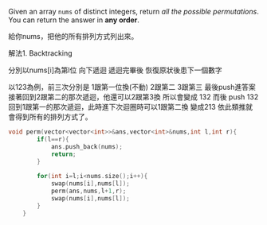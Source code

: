 Given an array `nums` of distinct integers, return _all the possible permutations_. You can return the answer in **any order**.

給你nums，把他的所有排列方式列出來。

解法1. Backtracking

分別以nums[i]為第l位 向下遞迴 遞迴完畢後 恢復原狀後患下一個數字

以123為例，前三次分別是 1跟第一位換(不動) 2跟第二 3跟第三  最後push進答案
接著回到2跟第二的那次遞迴，他還可以2跟第3換 所以會變成 132 而後 push 132
回到1跟第一的那次遞迴，此時進下次迴圈時可以1跟第二換 變成213
依此類推就會得到所有的排列方式了。

```cpp
void perm(vector<vector<int>>&ans,vector<int>&nums,int l,int r){
        if(l==r){
            ans.push_back(nums);
            return;
        }
        
        for(int i=l;i<nums.size();i++){
            swap(nums[i],nums[l]);
            perm(ans,nums,l+1,r);
            swap(nums[i],nums[l]);
        }
    }
```
